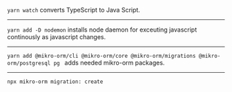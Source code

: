 ```yarn watch``` converts TypeScript to Java Script.

---

```yarn add -D nodemon``` installs node daemon for exceuting javascript continously as javascript changes.

---

```yarn add @mikro-orm/cli @mikro-orm/core @mikro-orm/migrations @mikro-orm/postgresql pg ``` adds needed mikro-orm packages.

---

```
npx mikro-orm migration: create
```





